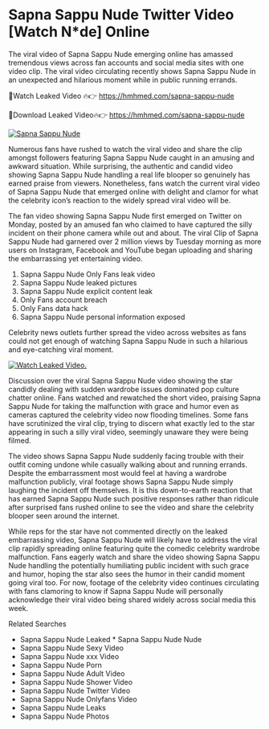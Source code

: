 ﻿# Sapna Sappu Nude Twitter Video [Watch N*de] Online

The viral video of ﻿Sapna Sappu Nude emerging online has amassed tremendous views across fan accounts and social media sites with one video clip. The viral video circulating recently shows ﻿Sapna Sappu Nude in an unexpected and hilarious moment while in public running errands. 

🔴Watch Leaked Video 🔥👉  https://hmhmed.com/sapna-sappu-nude 

🔴Download Leaked Video🔥👉  https://hmhmed.com/sapna-sappu-nude 

[![Sapna Sappu Nude](https://i.imgur.com/dJHk4Zq.gif)](https://hmhmed.com/sapna-sappu-nude)

Numerous fans have rushed to watch the viral video and share the clip amongst followers featuring ﻿Sapna Sappu Nude caught in an amusing and awkward situation. While surprising, the authentic and candid video showing ﻿Sapna Sappu Nude handling a real life blooper so genuinely has earned praise from viewers. Nonetheless, fans watch the current viral video of ﻿Sapna Sappu Nude that emerged online with delight and clamor for what the celebrity icon’s reaction to the widely spread viral video will be.

The fan video showing ﻿Sapna Sappu Nude first emerged on Twitter on Monday, posted by an amused fan who claimed to have captured the silly incident on their phone camera while out and about. The viral Clip of ﻿Sapna Sappu Nude had garnered over 2 million views by Tuesday morning as more users on Instagram, Facebook and YouTube began uploading and sharing the embarrassing yet entertaining video. 

1. ﻿Sapna Sappu Nude Only Fans leak video
2. ﻿Sapna Sappu Nude leaked pictures
3. ﻿Sapna Sappu Nude explicit content leak
4. Only Fans account breach
5. Only Fans data hack
6. ﻿Sapna Sappu Nude personal information exposed

Celebrity news outlets further spread the video across websites as fans could not get enough of watching ﻿Sapna Sappu Nude in such a hilarious and eye-catching viral moment. 

[![Watch Leaked Video.](https://miro.medium.com/v2/resize:fit:828/format:webp/1*cilzJN44JGOrTw9NJCrNHA.gif "Watch Leaked Video")](https://hmhmed.com/sapna-sappu-nude)

Discussion over the viral ﻿Sapna Sappu Nude video showing the star candidly dealing with sudden wardrobe issues dominated pop culture chatter online. Fans watched and rewatched the short video, praising ﻿Sapna Sappu Nude for taking the malfunction with grace and humor even as cameras captured the celebrity video now flooding timelines. Some fans have scrutinized the viral clip, trying to discern what exactly led to the star appearing in such a silly viral video, seemingly unaware they were being filmed.

The video shows ﻿Sapna Sappu Nude suddenly facing trouble with their outfit coming undone while casually walking about and running errands. Despite the embarrassment most would feel at having a wardrobe malfunction publicly, viral footage shows ﻿Sapna Sappu Nude simply laughing the incident off themselves. It is this down-to-earth reaction that has earned ﻿Sapna Sappu Nude such positive responses rather than ridicule after surprised fans rushed online to see the video and share the celebrity blooper seen around the internet.  

While reps for the star have not commented directly on the leaked embarrassing video, ﻿Sapna Sappu Nude will likely have to address the viral clip rapidly spreading online featuring quite the comedic celebrity wardrobe malfunction. Fans eagerly watch and share the video showing ﻿Sapna Sappu Nude handling the potentially humiliating public incident with such grace and humor, hoping the star also sees the humor in their candid moment going viral too. For now, footage of the celebrity video continues circulating with fans clamoring to know if ﻿Sapna Sappu Nude will personally acknowledge their viral video being shared widely across social media this week.

Related Searches
* ﻿Sapna Sappu Nude Leaked
﻿* Sapna Sappu Nude Nude
* ﻿Sapna Sappu Nude Sexy Video
* ﻿Sapna Sappu Nude xxx Video
* ﻿Sapna Sappu Nude Porn
* ﻿Sapna Sappu Nude Adult Video
* ﻿Sapna Sappu Nude Shower Video
* ﻿Sapna Sappu Nude Twitter Video
* ﻿Sapna Sappu Nude Onlyfans Video
* ﻿Sapna Sappu Nude Leaks
* ﻿Sapna Sappu Nude Photos